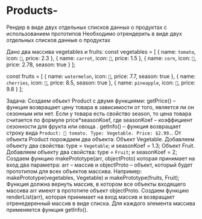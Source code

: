 # Products-
Рендер в виде двух отдельных списков данных о продуктах с использованием прототипов 
Необходимо отрендерить в виде двух отдельных списков данные о продуктах

Дано два массива vegetables и fruits:
const vegetables = [
    {
        name: `tomato`,
        icon: `🍅`,
        price: 2.3
    },
    {
        name: `carrot`,
        icon: `🥕`,
        price: 1.5
    },
    {
        name: `corn`,
        icon: `🌽`,
        price: 2.78,
        season: true
    }
];

const fruits = [
    {
        name: `watermelon`,
        icon: `🍉`,
        price: 7.7,
        season: true
    },
    {
        name: `cherries`,
        icon: `🍒`,
        price: 8.5,
        season: true
    },
    {
        name: `pineapple`,
        icon: `🍍`,
        price: 9.8
    }
];

Задача:
Создаем объект Product с двумя функциями:
getPrice() – функция возвращает цену товара в зависимости от того, является ли он сезонным или нет. Если у товара есть свойство season, то цена товара считается по формуле price*seasonKoef, где seasonKoef – коэффициент сезонности для фрукта или овоща .
getInfo() – функция возвращает строку вида `Product: 🍅 tomato. Type: Vegetable. Price: $2.99.`.
От объекта Product порождаем два объекта:
Объект Vegetable. Добавляем объекту два свойства: type = `Vegetable`; и seasonKoef = 1.3;
Объект Fruit. Добавляем объекту два свойства: type = `Fruit`; и seasonKoef = 2;
Создаем функцию makePrototype(arr, objectProto) которая принимает на вход два параметра: arr – массив и objectProto – объект, который будет прототипом для всех объектов массива. Например: makePrototype(vegetables, Vegetable) и makePrototype(fruits, Fruit); Функция должна вернуть массив, в котором все объекты входящего массива arr имеют в прототипе объект objectProto.
Создаем функцию renderList(arr), которая принимает на вход массив и возвращает отренедеренный массив в виде списка. Для каждого элемента массива применяется функция getInfo().
